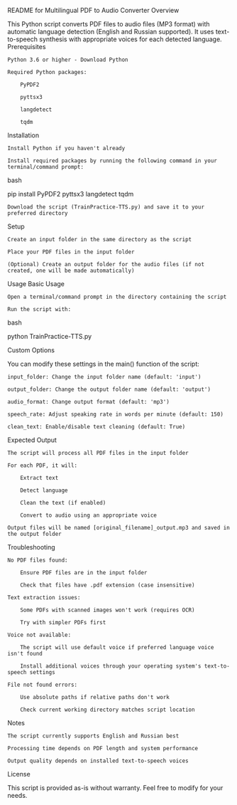 README for Multilingual PDF to Audio Converter
Overview

This Python script converts PDF files to audio files (MP3 format) with automatic language detection (English and Russian supported). It uses text-to-speech synthesis with appropriate voices for each detected language.
Prerequisites

    Python 3.6 or higher - Download Python

    Required Python packages:

        PyPDF2

        pyttsx3

        langdetect

        tqdm

Installation

    Install Python if you haven't already

    Install required packages by running the following command in your terminal/command prompt:

bash

pip install PyPDF2 pyttsx3 langdetect tqdm

    Download the script (TrainPractice-TTS.py) and save it to your preferred directory

Setup

    Create an input folder in the same directory as the script

    Place your PDF files in the input folder

    (Optional) Create an output folder for the audio files (if not created, one will be made automatically)

Usage
Basic Usage

    Open a terminal/command prompt in the directory containing the script

    Run the script with:

bash

python TrainPractice-TTS.py

Custom Options

You can modify these settings in the main() function of the script:

    input_folder: Change the input folder name (default: 'input')

    output_folder: Change the output folder name (default: 'output')

    audio_format: Change output format (default: 'mp3')

    speech_rate: Adjust speaking rate in words per minute (default: 150)

    clean_text: Enable/disable text cleaning (default: True)

Expected Output

    The script will process all PDF files in the input folder

    For each PDF, it will:

        Extract text

        Detect language

        Clean the text (if enabled)

        Convert to audio using an appropriate voice

    Output files will be named [original_filename]_output.mp3 and saved in the output folder

Troubleshooting

    No PDF files found:

        Ensure PDF files are in the input folder

        Check that files have .pdf extension (case insensitive)

    Text extraction issues:

        Some PDFs with scanned images won't work (requires OCR)

        Try with simpler PDFs first

    Voice not available:

        The script will use default voice if preferred language voice isn't found

        Install additional voices through your operating system's text-to-speech settings

    File not found errors:

        Use absolute paths if relative paths don't work

        Check current working directory matches script location

Notes

    The script currently supports English and Russian best

    Processing time depends on PDF length and system performance

    Output quality depends on installed text-to-speech voices

License

This script is provided as-is without warranty. Feel free to modify for your needs.
